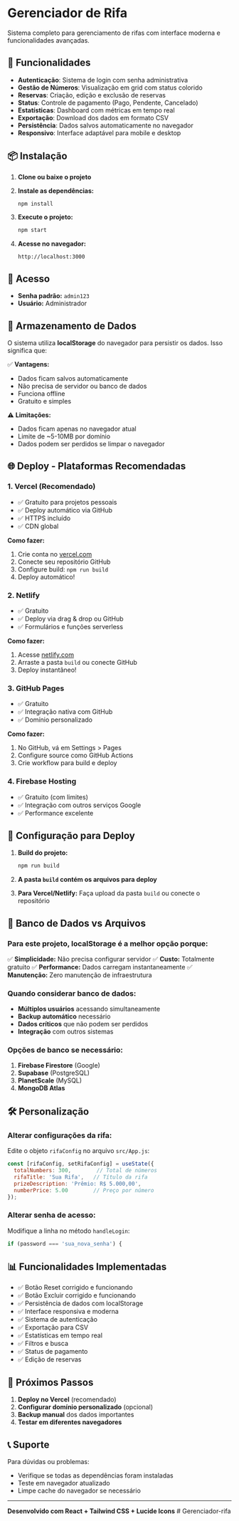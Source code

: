 # Gerenciador de Rifa

Sistema completo para gerenciamento de rifas com interface moderna e funcionalidades avançadas.

## 🚀 Funcionalidades

- **Autenticação**: Sistema de login com senha administrativa
- **Gestão de Números**: Visualização em grid com status colorido
- **Reservas**: Criação, edição e exclusão de reservas
- **Status**: Controle de pagamento (Pago, Pendente, Cancelado)
- **Estatísticas**: Dashboard com métricas em tempo real
- **Exportação**: Download dos dados em formato CSV
- **Persistência**: Dados salvos automaticamente no navegador
- **Responsivo**: Interface adaptável para mobile e desktop

## 📦 Instalação

1. **Clone ou baixe o projeto**
2. **Instale as dependências:**
   ```bash
   npm install
   ```

3. **Execute o projeto:**
   ```bash
   npm start
   ```

4. **Acesse no navegador:**
   ```
   http://localhost:3000
   ```

## 🔐 Acesso

- **Senha padrão:** `admin123`
- **Usuário:** Administrador

## 💾 Armazenamento de Dados

O sistema utiliza **localStorage** do navegador para persistir os dados. Isso significa que:

✅ **Vantagens:**
- Dados ficam salvos automaticamente
- Não precisa de servidor ou banco de dados
- Funciona offline
- Gratuito e simples

⚠️ **Limitações:**
- Dados ficam apenas no navegador atual
- Limite de ~5-10MB por domínio
- Dados podem ser perdidos se limpar o navegador

## 🌐 Deploy - Plataformas Recomendadas

### 1. **Vercel** (Recomendado)
- ✅ Gratuito para projetos pessoais
- ✅ Deploy automático via GitHub
- ✅ HTTPS incluído
- ✅ CDN global

**Como fazer:**
1. Crie conta no [vercel.com](https://vercel.com)
2. Conecte seu repositório GitHub
3. Configure build: `npm run build`
4. Deploy automático!

### 2. **Netlify**
- ✅ Gratuito
- ✅ Deploy via drag & drop ou GitHub
- ✅ Formulários e funções serverless

**Como fazer:**
1. Acesse [netlify.com](https://netlify.com)
2. Arraste a pasta `build` ou conecte GitHub
3. Deploy instantâneo!

### 3. **GitHub Pages**
- ✅ Gratuito
- ✅ Integração nativa com GitHub
- ✅ Domínio personalizado

**Como fazer:**
1. No GitHub, vá em Settings > Pages
2. Configure source como GitHub Actions
3. Crie workflow para build e deploy

### 4. **Firebase Hosting**
- ✅ Gratuito (com limites)
- ✅ Integração com outros serviços Google
- ✅ Performance excelente

## 🔧 Configuração para Deploy

1. **Build do projeto:**
   ```bash
   npm run build
   ```

2. **A pasta `build` contém os arquivos para deploy**

3. **Para Vercel/Netlify:** Faça upload da pasta `build` ou conecte o repositório

## 📱 Banco de Dados vs Arquivos

### Para este projeto, **localStorage é a melhor opção** porque:

✅ **Simplicidade:** Não precisa configurar servidor
✅ **Custo:** Totalmente gratuito
✅ **Performance:** Dados carregam instantaneamente
✅ **Manutenção:** Zero manutenção de infraestrutura

### Quando considerar banco de dados:

- **Múltiplos usuários** acessando simultaneamente
- **Backup automático** necessário
- **Dados críticos** que não podem ser perdidos
- **Integração** com outros sistemas

### Opções de banco se necessário:

1. **Firebase Firestore** (Google)
2. **Supabase** (PostgreSQL)
3. **PlanetScale** (MySQL)
4. **MongoDB Atlas**

## 🛠️ Personalização

### Alterar configurações da rifa:
Edite o objeto `rifaConfig` no arquivo `src/App.js`:

```javascript
const [rifaConfig, setRifaConfig] = useState({
  totalNumbers: 300,        // Total de números
  rifaTitle: 'Sua Rifa',   // Título da rifa
  prizeDescription: 'Prêmio: R$ 5.000,00',
  numberPrice: 5.00        // Preço por número
});
```

### Alterar senha de acesso:
Modifique a linha no método `handleLogin`:

```javascript
if (password === 'sua_nova_senha') {
```

## 📊 Funcionalidades Implementadas

- ✅ Botão Reset corrigido e funcionando
- ✅ Botão Excluir corrigido e funcionando  
- ✅ Persistência de dados com localStorage
- ✅ Interface responsiva e moderna
- ✅ Sistema de autenticação
- ✅ Exportação para CSV
- ✅ Estatísticas em tempo real
- ✅ Filtros e busca
- ✅ Status de pagamento
- ✅ Edição de reservas

## 🚀 Próximos Passos

1. **Deploy no Vercel** (recomendado)
2. **Configurar domínio personalizado** (opcional)
3. **Backup manual** dos dados importantes
4. **Testar em diferentes navegadores**

## 📞 Suporte

Para dúvidas ou problemas:
- Verifique se todas as dependências foram instaladas
- Teste em navegador atualizado
- Limpe cache do navegador se necessário

---

**Desenvolvido com React + Tailwind CSS + Lucide Icons**
#   G e r e n c i a d o r - r i f a  
 
